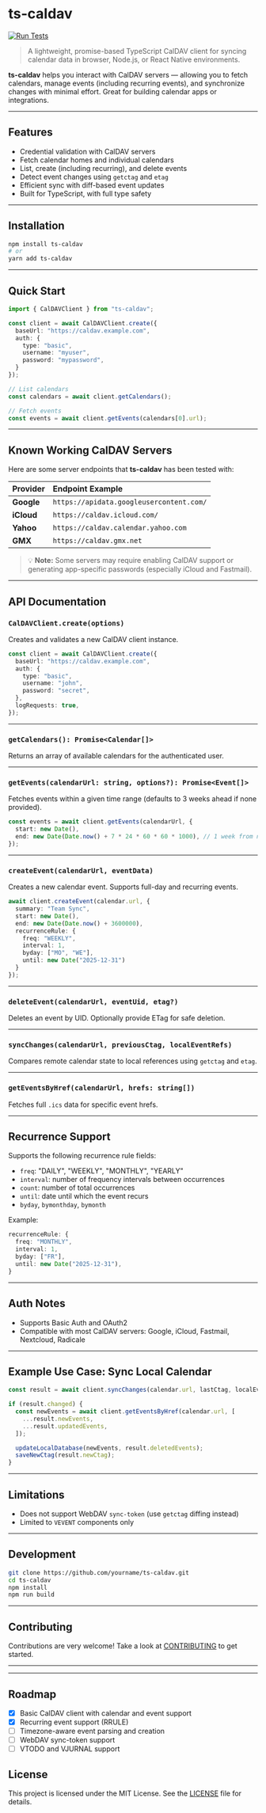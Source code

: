 
# ts-caldav

[![Run Tests](https://github.com/KlautNet/ts-caldav/actions/workflows/test.yml/badge.svg)](https://github.com/KlautNet/ts-caldav/actions/workflows/test.yml)

> A lightweight, promise-based TypeScript CalDAV client for syncing calendar data in browser, Node.js, or React Native environments.

**ts-caldav** helps you interact with CalDAV servers — allowing you to fetch calendars, manage events (including recurring events), and synchronize changes with minimal effort. Great for building calendar apps or integrations.

---

## Features

- Credential validation with CalDAV servers
- Fetch calendar homes and individual calendars
- List, create (including recurring), and delete events
- Detect event changes using `getctag` and `etag`
- Efficient sync with diff-based event updates
- Built for TypeScript, with full type safety

---

## Installation

```bash
npm install ts-caldav
# or
yarn add ts-caldav
```

---

## Quick Start

```ts
import { CalDAVClient } from "ts-caldav";

const client = await CalDAVClient.create({
  baseUrl: "https://caldav.example.com",
  auth: {
    type: "basic",
    username: "myuser",
    password: "mypassword",
  }
});

// List calendars
const calendars = await client.getCalendars();

// Fetch events
const events = await client.getEvents(calendars[0].url);
```

---

## Known Working CalDAV Servers

Here are some server endpoints that **ts-caldav** has been tested with:

| Provider      | Endpoint Example |
|:--------------|:------------------|
| **Google**    | `https://apidata.googleusercontent.com/` |
| **iCloud**    | `https://caldav.icloud.com/` |
| **Yahoo**     | `https://caldav.calendar.yahoo.com` |
| **GMX**       | `https://caldav.gmx.net` |

> 💡 **Note:** Some servers may require enabling CalDAV support or generating app-specific passwords (especially iCloud and Fastmail).

---

## API Documentation

### `CalDAVClient.create(options)`

Creates and validates a new CalDAV client instance.

```ts
const client = await CalDAVClient.create({
  baseUrl: "https://caldav.example.com",
  auth: {
    type: "basic",
    username: "john",
    password: "secret",
  },
  logRequests: true,
});
```

---

### `getCalendars(): Promise<Calendar[]>`

Returns an array of available calendars for the authenticated user.

---

### `getEvents(calendarUrl: string, options?): Promise<Event[]>`

Fetches events within a given time range (defaults to 3 weeks ahead if none provided).

```ts
const events = await client.getEvents(calendarUrl, {
  start: new Date(),
  end: new Date(Date.now() + 7 * 24 * 60 * 60 * 1000), // 1 week from now
});
```

---

### `createEvent(calendarUrl, eventData)`

Creates a new calendar event. Supports full-day and recurring events.

```ts
await client.createEvent(calendar.url, {
  summary: "Team Sync",
  start: new Date(),
  end: new Date(Date.now() + 3600000),
  recurrenceRule: {
    freq: "WEEKLY",
    interval: 1,
    byday: ["MO", "WE"],
    until: new Date("2025-12-31")
  }
});
```

---

### `deleteEvent(calendarUrl, eventUid, etag?)`

Deletes an event by UID. Optionally provide ETag for safe deletion.

---

### `syncChanges(calendarUrl, previousCtag, localEventRefs)`

Compares remote calendar state to local references using `getctag` and `etag`.

---

### `getEventsByHref(calendarUrl, hrefs: string[])`

Fetches full `.ics` data for specific event hrefs.

---

## Recurrence Support

Supports the following recurrence rule fields:

- `freq`: "DAILY", "WEEKLY", "MONTHLY", "YEARLY"
- `interval`: number of frequency intervals between occurrences
- `count`: number of total occurrences
- `until`: date until which the event recurs
- `byday`, `bymonthday`, `bymonth`

Example:

```ts
recurrenceRule: {
  freq: "MONTHLY",
  interval: 1,
  byday: ["FR"],
  until: new Date("2025-12-31"),
}
```

---

## Auth Notes

- Supports Basic Auth and OAuth2
- Compatible with most CalDAV servers: Google, iCloud, Fastmail, Nextcloud, Radicale

---

## Example Use Case: Sync Local Calendar

```ts
const result = await client.syncChanges(calendar.url, lastCtag, localEventRefs);

if (result.changed) {
  const newEvents = await client.getEventsByHref(calendar.url, [
    ...result.newEvents,
    ...result.updatedEvents,
  ]);

  updateLocalDatabase(newEvents, result.deletedEvents);
  saveNewCtag(result.newCtag);
}
```

---

## Limitations

- Does not support WebDAV `sync-token` (use `getctag` diffing instead)
- Limited to `VEVENT` components only

---

## Development

```bash
git clone https://github.com/yourname/ts-caldav.git
cd ts-caldav
npm install
npm run build
```

---

## Contributing

Contributions are very welcome! Take a look at [CONTRIBUTING](./contributing.md) to get started.

---

---

## Roadmap

- [x] Basic CalDAV client with calendar and event support
- [x] Recurring event support (RRULE)
- [ ] Timezone-aware event parsing and creation
- [ ] WebDAV sync-token support
- [ ] VTODO and VJURNAL support

## License

This project is licensed under the MIT License. See the [LICENSE](./license.txt) file for details.
